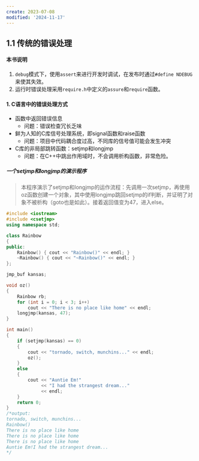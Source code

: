 ```yaml
---
create: 2023-07-08
modified: '2024-11-17'
---
```


## 1.1 传统的错误处理

#### 本书说明

1. `debug`模式下，使用`assert`来进行开发时调试，在发布时通过`#define NDEBUG`来使其失效。
2. 运行时错误处理采用`require.h`中定义的`assure`和`require`函数。

#### 1. C语言中的错误处理方式

* 函数中返回错误信息
	* 问题：错误检查冗长乏味
* 鲜为人知的C库信号处理系统，即signal函数和raise函数
	* 问题：项目中代码耦合度过高，不同库的信号值可能会发生冲突
* C库的非局部跳转函数：setjmp和longjmp
	* 问题：在C++中跳出作用域时，不会调用析构函数，非常危险。

##### 一个setjmp和longjmp的演示程序

> 本程序演示了setjmp和longjmp的运作流程：先调用一次setjmp，再使用oz函数创建一个对象，其中使用longjmp跳回setjmp的if判断，并证明了对象不被析构（goto也是如此）。接着返回值变为47，进入else。

```C++
#include <iostream>
#include <csetjmp>
using namespace std;

class Rainbow
{
public:
    Rainbow() { cout << "Rainbow()" << endl; }
    ~Rainbow() { cout << "~Rainbow()" << endl; }
};

jmp_buf kansas;

void oz()
{
    Rainbow rb;
    for (int i = 0; i < 3; i++)
        cout << "There is no place like home" << endl;
    longjmp(kansas, 47);
}

int main()
{
    if (setjmp(kansas) == 0)
    {
        cout << "tornado, switch, munchins..." << endl;
        oz();
    }
    else
    {
        cout << "Auntie Em!"
             << "I had the strangest dream..."
             << endl;
    }
    return 0;
}
/*output:
tornado, switch, munchins...
Rainbow()
There is no place like home
There is no place like home
There is no place like home
Auntie Em!I had the strangest dream...
*/
```